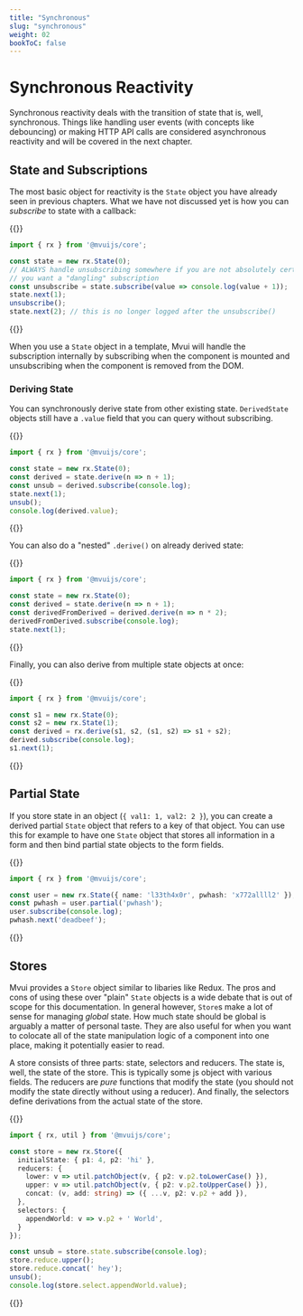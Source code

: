 ```yaml
---
title: "Synchronous"
slug: "synchronous"
weight: 02
bookToC: false
---
```


# Synchronous Reactivity

Synchronous reactivity deals with the transition of state that is, well,
synchronous. Things like handling user events (with concepts like debouncing) or making
HTTP API calls are considered asynchronous reactivity and will be covered in the next
chapter.

## State and Subscriptions

The most basic object for reactivity is the `State` object you have already seen in
previous chapters. What we have not discussed yet is how you can *subscribe* to state with
a callback:

{{<codeview>}}
```typescript
import { rx } from '@mvuijs/core';

const state = new rx.State(0);
// ALWAYS handle unsubscribing somewhere if you are not absolutely certain that
// you want a "dangling" subscription
const unsubscribe = state.subscribe(value => console.log(value + 1));
state.next(1);
unsubscribe();
state.next(2); // this is no longer logged after the unsubscribe()
```
{{</codeview>}}

When you use a `State` object in a template, Mvui will handle the subscription internally
by subscribing when the component is mounted and unsubscribing when the component is
removed from the DOM.

### Deriving State

You can synchronously derive state from other existing state. `DerivedState` objects still
have a `.value` field that you can query without subscribing.

{{<codeview>}}
```typescript
import { rx } from '@mvuijs/core';

const state = new rx.State(0);
const derived = state.derive(n => n + 1);
const unsub = derived.subscribe(console.log);
state.next(1);
unsub();
console.log(derived.value);
```
{{</codeview>}}

You can also do a "nested" `.derive()` on already derived state:

{{<codeview>}}
```typescript
import { rx } from '@mvuijs/core';

const state = new rx.State(0);
const derived = state.derive(n => n + 1);
const derivedFromDerived = derived.derive(n => n * 2);
derivedFromDerived.subscribe(console.log);
state.next(1);
```
{{</codeview>}}

Finally, you can also derive from multiple state objects at once:

{{<codeview>}}
```typescript
import { rx } from '@mvuijs/core';

const s1 = new rx.State(0);
const s2 = new rx.State(1);
const derived = rx.derive(s1, s2, (s1, s2) => s1 + s2);
derived.subscribe(console.log);
s1.next(1);
```
{{</codeview>}}

## Partial State

If you store state in an object (`{ val1: 1, val2: 2 }`), you can create a derived partial
`State` object that refers to a key of that object. You can use this for example to have
one `State` object that stores all information in a form and then bind partial state
objects to the form fields.

{{<codeview>}}
```typescript
import { rx } from '@mvuijs/core';

const user = new rx.State({ name: 'l33th4x0r', pwhash: 'x772allll2' });
const pwhash = user.partial('pwhash');
user.subscribe(console.log);
pwhash.next('deadbeef');
```
{{</codeview>}}

## Stores

Mvui provides a `Store` object similar to libaries like Redux. The pros and cons of using
these over "plain" `State` objects is a wide debate that is out of scope for this
documentation. In general however, `Store`s make a lot of sense for managing *global*
state. How much state should be global is arguably a matter of personal taste. They are
also useful for when you want to colocate all of the state manipulation logic of a
component into one place, making it potentially easier to read.

A store consists of three parts: state, selectors and reducers. The state is, well, the
state of the store. This is typically some js object with various fields. The reducers are
*pure* functions that modify the state (you should not modify the state directly without
using a reducer). And finally, the selectors define derivations from the actual state of
the store.

{{<codeview output-height="100px">}}
```typescript
import { rx, util } from '@mvuijs/core';

const store = new rx.Store({
  initialState: { p1: 4, p2: 'hi' },
  reducers: {
    lower: v => util.patchObject(v, { p2: v.p2.toLowerCase() }),
    upper: v => util.patchObject(v, { p2: v.p2.toUpperCase() }),
    concat: (v, add: string) => ({ ...v, p2: v.p2 + add }),
  },
  selectors: {
    appendWorld: v => v.p2 + ' World',
  }
});

const unsub = store.state.subscribe(console.log);
store.reduce.upper();
store.reduce.concat(' hey');
unsub();
console.log(store.select.appendWorld.value);
```
{{</codeview>}}

